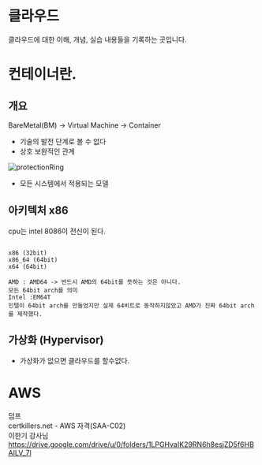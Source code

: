 # 클라우드
클라우드에 대한 이해, 개념, 실습 내용들을 기록하는 곳입니다.

# 컨테이너란.
## 개요
BareMetal(BM) -> Virtual Machine -> Container
- 기술의 발전 단계로 볼 수 없다
- 상호 보완적인 관계


![protectionRing]()
- 모든 시스템에서 적용되는 모델


## 아키텍처 x86
cpu는 intel 8086이 전신이 된다.
```

x86 (32bit)
x86_64 (64bit)
x64 (64bit)

AMD : AMD64 -> 반드시 AMD의 64bit를 뜻하는 것은 아니다.
모든 64bit arch를 의미
Intel :EM64T
인텔이 64bit arch를 만들었지만 실제 64비트로 동작하지않았고 AMD가 진짜 64bit arch를 제작했다. 
```

## 가상화  (Hypervisor)
- 가상화가 없으면 클라우드를 할수없다.




# AWS
덤프 <br>
certkillers.net - AWS 자격(SAA-C02)<br>
이한기 강사님<br>
https://drive.google.com/drive/u/0/folders/1LPGHvaIK29RN6h8esjZD5f6HBAILV_7l
